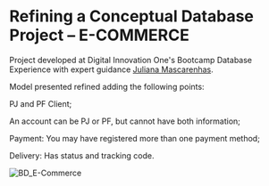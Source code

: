 # Refining a Conceptual Database Project – E-COMMERCE

Project developed at Digital Innovation One's Bootcamp Database Experience with expert guidance [Juliana Mascarenhas](https://www.linkedin.com/in/juliana-mascarenhas-00349426/ "Juliana Mascarenhas").

Model presented refined adding the following points:

PJ and PF Client; 

An account can be PJ or PF, but cannot have both information;

Payment: You may have registered more than one payment method;

Delivery: Has status and tracking code.

![BD_E-Commerce](https://user-images.githubusercontent.com/95108889/189428481-b06014b3-63a4-472e-85c6-20565299e47a.jpg)
